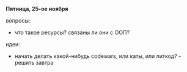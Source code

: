 
**Пятница, 25-ое ноября**

вопросы:
- что такое ресурсы? связаны ли они с ООП?

идеи:
- начать делать какой-нибудь codewars, или каты, или литкод? - решить завтра